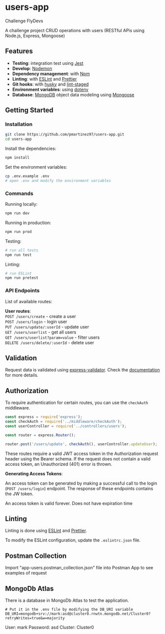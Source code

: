 # users-app
Challenge FlyDevs

A challenge project
CRUD operations with users
(RESTful APis using Node.js, Express, Mongoose)

## Features
- **Testing**: integration test using [Jest](https://jestjs.io)
- **Develop**: [Nodemon](https://nodemon.io/)
- **Dependency management**: with [Npm](https://docs.npmjs.com/about-npm/)
- **Linting**: with [ESLint](https://eslint.org) and [Prettier](https://prettier.io)
- **Git hooks**: with [husky](https://github.com/typicode/husky) and [lint-staged](https://github.com/okonet/lint-staged)
- **Environment variables**: using [dotenv](https://github.com/motdotla/dotenv)
- **Database**: [MongoDB](https://www.mongodb.com) object data modeling using [Mongoose](https://mongoosejs.com)

## Getting Started
### Installation

```bash
git clone https://github.com/pmartinez97/users-app.git
cd users-app
```

Install the dependencies:

```bash
npm install
```

Set the environment variables:
```bash
cp .env.example .env
# open .env and modify the environment variables
```

### Commands

Running locally:

```bash
npm run dev
```

Running in production:

```bash
npm run prod
```

Testing:

```bash
# run all tests
npm run test
```

Linting:

```bash
# run ESLint
npm run pretest
```

### API Endpoints

List of available routes:

**User routes**:\
`POST /users/create` - create a user\
`POST /users/login` - login user\
`PUT /users/update/:userId` - update user\
`GET /users/userlist` - get all users\
`GET /users/userlist?param=value` - filter users\
`DELETE /users/delete/:userId` - delete user

## Validation

Request data is validated using [express-validator](https://express-validator.github.io). Check the [documentation](https://express-validator.github.io/docs/index.html) for more details.

## Authorization

To require authentication for certain routes, you can use the `checkAuth` middleware.

```javascript
const express = require('express');
const checkAuth = require('../middleware/checkAuth');
const userController = require('../controllers/users');

const router = express.Router();

router.post('/users/update', checkAuth(), userController.updateUser);
```

These routes require a valid JWT access token in the Authorization request header using the Bearer schema. If the request does not contain a valid access token, an Unauthorized (401) error is thrown.

**Generating Access Tokens**:

An access token can be generated by making a successful call to the login (`POST /users/login`) endpoint. The response of these endpoints contains the JW token.

An access token is valid forever. Does not have expiration time

## Linting

Linting is done using [ESLint](https://eslint.org/) and [Prettier](https://prettier.io).

To modify the ESLint configuration, update the `.eslintrc.json` file.

## Postman Collection

Import "app-users.postman_collection.json" file into Postman App to see examples of request

## MongoDb Atlas

There is a database in MongoDb Atlas to test the application.

```
# Put it in the .env file by modifying the DB_URI variable
DB_URI=mongodb+srv://mark:asd@cluster0.rnwtn.mongodb.net/Cluster0?retryWrites=true&w=majority
```

User: mark
Password: asd
Cluster: Cluster0

